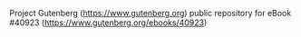 Project Gutenberg (https://www.gutenberg.org) public repository for eBook #40923 (https://www.gutenberg.org/ebooks/40923)
